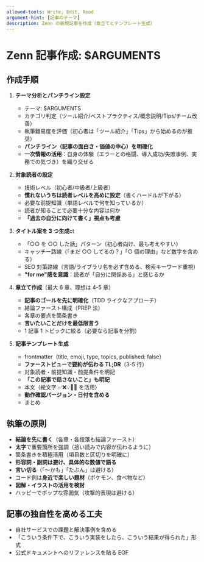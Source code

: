 ```yaml
---
allowed-tools: Write, Edit, Read
argument-hint: [記事のテーマ]
description: Zenn の新規記事を作成（章立てとテンプレート生成）
---
```


# Zenn 記事作成: $ARGUMENTS

## 作成手順

1. **テーマ分析とパンチライン設定**

   - テーマ: $ARGUMENTS
   - カテゴリ判定（ツール紹介/ベストプラクティス/概念説明/Tips/チーム改善）
   - 執筆難易度を評価（初心者は「ツール紹介」「Tips」から始めるのが推奨）
   - **パンチライン（記事の面白さ・価値の中心）を明確化**
   - **一次情報の活用**：自身の体験（エラーとの格闘、導入成功/失敗事例、実務での気づき）を織り交ぜる

2. **対象読者の設定**

   - 技術レベル（初心者/中級者/上級者）
   - **慣れないうちは読者レベルを高めに設定**（書くハードルが下がる）
   - 必要な前提知識（単語レベルで何を知っているか）
   - 読者が知ることで必要十分な内容は何か
   - **「過去の自分に向けて書く」視点も考慮**

3. **タイトル案を 3 つ生成**ct

   - 「○○ を ○○ した話」パターン（初心者向け、最も考えやすい）
   - キャッチー路線（「まだ ○○ してるの？」「○ 個の理由」など数字を含める）
   - SEO 対策路線（言語/ライブラリ名を必ず含める、検索キーワード重視）
   - **"for me"感を意識**：読者が「自分に関係ある」と感じるか

4. **章立て作成**（最大 6 章、理想は 4-5 章）

   - **記事のゴールを先に明確化**（TDD ライクなアプローチ）
   - 結論ファースト構成（PREP 法）
   - 各章の要点を箇条書き
   - **言いたいことだけを最低限言う**
   - 1 記事 1 トピックに絞る（必要なら記事を分割）

5. **記事テンプレート生成**
   - frontmatter（title, emoji, type, topics, published: false）
   - **ファーストビューで要約が伝わる TL;DR**（3-5 行）
   - 対象読者・前提知識・前提条件を明記
   - **「この記事で話さないこと」も明記**
   - 本文（絵文字 ✅❌💡🎉🚀 を活用）
   - **動作確認バージョン・日付を含める**
   - まとめ

## 執筆の原則

- **結論を先に書く**（各章・各段落も結論ファースト）
- **太字**で重要箇所を強調（拾い読みで内容が伝わるように）
- 箇条書きを積極活用（項目数と区切りを明確に）
- **形容詞・副詞は避け、具体的な数値で語る**
- **言い切る**（「〜かも」「たぶん」は避ける）
- コード例は**身近で楽しい題材**（ポケモン、食べ物など）
- **図解・イラストの活用を検討**
- ハッピーでポップな雰囲気（攻撃的表現は避ける）

## 記事の独自性を高める工夫

- 自社サービスでの課題と解決事例を含める
- 「こういう条件下で、こういう実装をしたら、こういう結果が得られた」形式
- 公式ドキュメントへのリファレンスを貼る
  EOF
